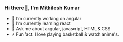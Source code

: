 ### Hi there 👋, I'm Mithilesh Kumar

- 🔭 I’m currently working on angular
- 🌱 I’m currently learning react
- 💬 Ask me about angular, javascript, HTML & CSS
- ⚡ Fun fact: I love playing basketball & watch anime's.
